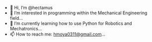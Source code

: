 - 👋 Hi, I’m @hectamus
- 👀 I’m interested in programming within the Mechanical Engineering field...
- 🌱 I’m currently learning how to use Python for Robotics and Mechatronics...
- 📫 How to reach me: hmoya0311@gmail.com...

<!---
hectamus/hectamus is a ✨ special ✨ repository because its `README.md` (this file) appears on your GitHub profile.
You can click the Preview link to take a look at your changes.
--->
